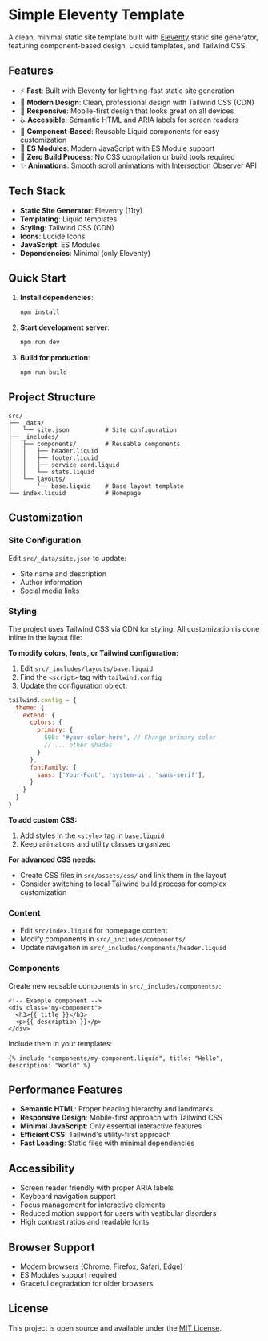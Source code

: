 # Simple Eleventy Template

A clean, minimal static site template built with [Eleventy](https://www.11ty.dev/) static site generator, featuring component-based design, Liquid templates, and Tailwind CSS.

## Features

- ⚡ **Fast**: Built with Eleventy for lightning-fast static site generation
- 🎨 **Modern Design**: Clean, professional design with Tailwind CSS (CDN)
- 📱 **Responsive**: Mobile-first design that looks great on all devices
- ♿ **Accessible**: Semantic HTML and ARIA labels for screen readers
- 🔧 **Component-Based**: Reusable Liquid components for easy customization
- 🚀 **ES Modules**: Modern JavaScript with ES Module support
- 🎯 **Zero Build Process**: No CSS compilation or build tools required
- ✨ **Animations**: Smooth scroll animations with Intersection Observer API

## Tech Stack

- **Static Site Generator**: Eleventy (11ty)
- **Templating**: Liquid templates
- **Styling**: Tailwind CSS (CDN)
- **Icons**: Lucide Icons
- **JavaScript**: ES Modules
- **Dependencies**: Minimal (only Eleventy)

## Quick Start

1. **Install dependencies**:
   ```bash
   npm install
   ```

2. **Start development server**:
   ```bash
   npm run dev
   ```

3. **Build for production**:
   ```bash
   npm run build
   ```

## Project Structure

```
src/
├── _data/
│   └── site.json          # Site configuration
├── _includes/
│   ├── components/        # Reusable components
│   │   ├── header.liquid
│   │   ├── footer.liquid
│   │   ├── service-card.liquid
│   │   └── stats.liquid
│   └── layouts/
│       └── base.liquid    # Base layout template
└── index.liquid           # Homepage
```

## Customization

### Site Configuration

Edit `src/_data/site.json` to update:
- Site name and description
- Author information
- Social media links

### Styling

The project uses Tailwind CSS via CDN for styling. All customization is done inline in the layout file:

**To modify colors, fonts, or Tailwind configuration:**
1. Edit `src/_includes/layouts/base.liquid`
2. Find the `<script>` tag with `tailwind.config`
3. Update the configuration object:

```javascript
tailwind.config = {
  theme: {
    extend: {
      colors: {
        primary: {
          500: '#your-color-here', // Change primary color
          // ... other shades
        }
      },
      fontFamily: {
        sans: ['Your-Font', 'system-ui', 'sans-serif'],
      }
    }
  }
}
```

**To add custom CSS:**
1. Add styles in the `<style>` tag in `base.liquid`
2. Keep animations and utility classes organized

**For advanced CSS needs:**
- Create CSS files in `src/assets/css/` and link them in the layout
- Consider switching to local Tailwind build process for complex customization

### Content

- Edit `src/index.liquid` for homepage content
- Modify components in `src/_includes/components/`
- Update navigation in `src/_includes/components/header.liquid`

### Components

Create new reusable components in `src/_includes/components/`:

```liquid
<!-- Example component -->
<div class="my-component">
  <h3>{{ title }}</h3>
  <p>{{ description }}</p>
</div>
```

Include them in your templates:
```liquid
{% include "components/my-component.liquid", title: "Hello", description: "World" %}
```

## Performance Features

- **Semantic HTML**: Proper heading hierarchy and landmarks
- **Responsive Design**: Mobile-first approach with Tailwind CSS
- **Minimal JavaScript**: Only essential interactive features
- **Efficient CSS**: Tailwind's utility-first approach
- **Fast Loading**: Static files with minimal dependencies

## Accessibility

- Screen reader friendly with proper ARIA labels
- Keyboard navigation support
- Focus management for interactive elements
- Reduced motion support for users with vestibular disorders
- High contrast ratios and readable fonts

## Browser Support

- Modern browsers (Chrome, Firefox, Safari, Edge)
- ES Modules support required
- Graceful degradation for older browsers

## License

This project is open source and available under the [MIT License](LICENSE).
